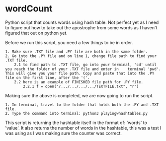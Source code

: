 # wordCount
Python script that counts words using hash table. Not perfect yet as I need to figure out how to take out the apostrophe from some words as I haven't figured that out on python yet.

Before we run this script, you need a few things to be in order.

	1. Make sure .TXT file and .PY file are both in the same folder.
	2. Go into the .PY file and on line 1, change file path to find your .TXT file.
		2.1 to find path to .TXT file, go into your terminal, 'cd' until you reach the folder of your .TXT file and enter in    terminal 'pwd'. This will give you your file path. Copy and paste that into the .PY file on the first line, after the '('.
		2.2 here is an example of FINISHED file path for .PY file.
			2.2.1 f = open("/.../.../.../.../TEXTFILE.txt", "r")
  
Making sure the above is completed, we are now going to run the script.

  	1. In terminal, travel to the folder that holds both the .PY and .TXT file.
  	2. Type the command into terminal: python3 playingwhashtables.py
  
This script is returning the hashtable itself in the format of: 'words' to 'value'. It also returns the number of words in the hashtable, this was a test I was using as I was making sure the counter was correct.
